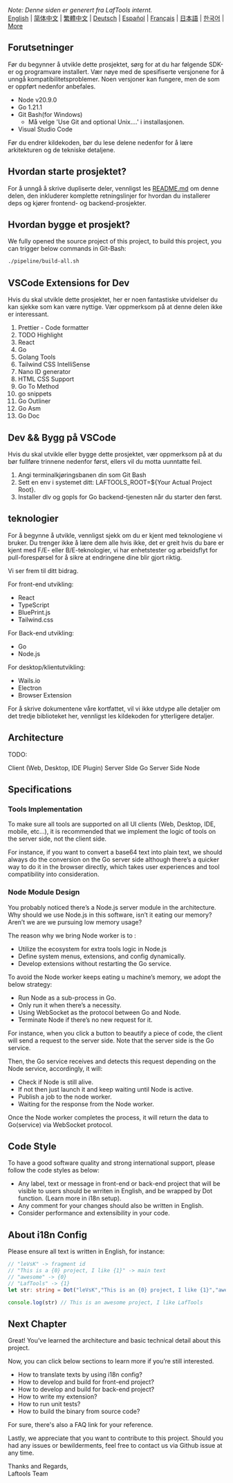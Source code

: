 <i>Note: Denne siden er generert fra LafTools internt.</i> <br/> [English](/docs/en_US)  |  [简体中文](/docs/zh_CN)  |  [繁體中文](/docs/zh_HK)  |  [Deutsch](/docs/de)  |  [Español](/docs/es)  |  [Français](/docs/fr)  |  [日本語](/docs/ja)  |  [한국어](/docs/ko) | [More](/docs/) <br/>

## Forutsetninger

Før du begynner å utvikle dette prosjektet, sørg for at du har følgende SDK-er og programvare installert. Vær nøye med de spesifiserte versjonene for å unngå kompatibilitetsproblemer. Noen versjoner kan fungere, men de som er oppført nedenfor anbefales.

- Node v20.9.0
- Go 1.21.1
- Git Bash(for Windows)
  - Må velge 'Use Git and optional Unix....' i installasjonen.
- Visual Studio Code

Før du endrer kildekoden, bør du lese delene nedenfor for å lære arkitekturen og de tekniske detaljene.

## Hvordan starte prosjektet?

For å unngå å skrive dupliserte deler, vennligst les [README.md](../README.md) om denne delen, den inkluderer komplette retningslinjer for hvordan du installerer deps og kjører frontend- og backend-prosjekter.

## Hvordan bygge et prosjekt?

We fully opened the source project of this project, to build this project, you can trigger below commands in Git-Bash:

```bash
./pipeline/build-all.sh
```

## VSCode Extensions for Dev

Hvis du skal utvikle dette prosjektet, her er noen fantastiske utvidelser du kan sjekke som kan være nyttige. Vær oppmerksom på at denne delen ikke er interessant.

1. Prettier - Code formatter
2. TODO Highlight
3. React
4. Go
5. Golang Tools
6. Tailwind CSS IntelliSense
7. Nano ID generator
8. HTML CSS Support
9. Go To Method
10. go snippets
11. Go Outliner
12. Go Asm
13. Go Doc

## Dev && Bygg på VSCode

Hvis du skal utvikle eller bygge dette prosjektet, vær oppmerksom på at du bør fullføre trinnene nedenfor først, ellers vil du motta uunntatte feil.

1. Angi terminalkjøringsbanen din som Git Bash
2. Sett en env i systemet ditt: LAFTOOLS_ROOT=${Your Actual Project Root}.
3. Installer dlv og gopls for Go backend-tjenesten når du starter den først.

## teknologier

For å begynne å utvikle, vennligst sjekk om du er kjent med teknologiene vi bruker. Du trenger ikke å lære dem alle hvis ikke, det er greit hvis du bare er kjent med F/E- eller B/E-teknologier, vi har enhetstester og arbeidsflyt for pull-forespørsel for å sikre at endringene dine blir gjort riktig.

Vi ser frem til ditt bidrag.

For front-end utvikling:

- React
- TypeScript
- BluePrint.js
- Tailwind.css

For Back-end utvikling:

- Go
- Node.js

For desktop/klientutvikling:

- Wails.io
- Electron
- Browser Extension

For å skrive dokumentene våre kortfattet, vil vi ikke utdype alle detaljer om det tredje biblioteket her, vennligst les kildekoden for ytterligere detaljer.

## Architecture

TODO:

Client (Web, Desktop, IDE Plugin)
<interact with>
Server SIde Go
<interact with>
Server Side Node

## Specifications

### Tools Implementation

To make sure all tools are supported on all UI clients (Web, Desktop, IDE, mobile, etc…), it is recommended that we implement the logic of tools on the server side, not the client side.

For instance, if you want to convert a base64 text into plain text, we should always do the conversion on the Go server side although there’s a quicker way to do it in the browser directly, which takes user experiences and tool compatibility into consideration.

### Node Module Design

You probably noticed there’s a Node.js server module in the architecture. Why should we use Node.js in this software, isn’t it eating our memory? Aren’t we are we pursuing low memory usage?

The reason why we bring Node worker is to :

- Utilize the ecosystem for extra tools logic in Node.js
- Define system menus, extensions, and config dynamically.
- Develop extensions without restarting the Go service.

To avoid the Node worker keeps eating u machine’s memory, we adopt the below strategy:

- Run Node as a sub-process in Go.
- Only run it when there’s a necessity.
- Using WebSocket as the protocol between Go and Node.
- Terminate Node if there’s no new request for it.

For instance, when you click a button to beautify a piece of code, the client will send a request to the server side. Note that the server side is the Go service.

Then, the Go service receives and detects this request depending on the Node service, accordingly, it will:

- Check if Node is still alive.
- If not then just launch it and keep waiting until Node is active.
- Publish a job to the node worker.
- Waiting for the response from the Node worker.

Once the Node worker completes the process, it will return the data to Go(service) via WebSocket protocol.

## Code Style

To have a good software quality and strong international support, please follow the code styles as below:

- Any label, text or message in front-end or back-end project that will be visible to users should be wrriten in English, and be wrapped by Dot function. (Learn more in i18n setup).
- Any comment for your changes should also be written in English.
- Consider performance and extensibility in your code.

## About i18n Config

Please ensure all text is written in English, for instance:

```Typescript
// "leVsK" -> fragment id
// "This is a {0} project, I like {1}" -> main text
// "awesome" -> {0}
// "LafTools" -> {1}
let str: string = Dot("leVsK","This is an {0} project, I like {1}","awesome","LafTools")

console.log(str) // This is an awesome project, I like LafTools
```

## Next Chapter

Great! You’ve learned the architecture and basic technical detail about this project.

Now, you can click below sections to learn more if you’re still interested.

- How to translate texts by using i18n config?
- How to develop and build for front-end project?
- How to develop and build for back-end project?
- How to write my extension?
- How to run unit tests?
- How to build the binary from source code?

For sure, there's also a FAQ link for your reference.

Lastly, we appreciate that you want to contribute to this project. Should you had any issues or bewilderments, feel free to contact us via Github issue at any time.

Thanks and Regards,  
Laftools Team
